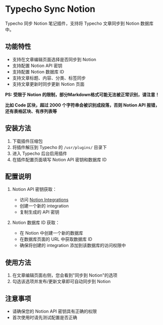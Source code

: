 # Typecho Sync Notion

Typecho 同步 Notion 笔记插件，支持将 Typecho 文章同步到 Notion 数据库中。

## 功能特性

- 支持在文章编辑页面选择是否同步到 Notion
- 支持配置 Notion API 密钥
- 支持配置 Notion 数据库 ID
- 支持文章标题、内容、分类、标签同步
- 支持文章更新时同步更新 Notion 页面

**PS: 受限于 Notion 的限制，部分Markdown格式可能无法被正常识别，请注意！**

**比如 Code 区块，超过 2000 个字符串会被识别成段落，否则 Notion API 报错，还有表格区块、有序列表等**

## 安装方法

1. 下载插件压缩包
2. 将插件解压到 Typecho 的 `/usr/plugins/` 目录下
3. 进入 Typecho 后台启用插件
4. 在插件配置页面填写 Notion API 密钥和数据库 ID

## 配置说明

1. Notion API 密钥获取：
   - 访问 [Notion Integrations](https://www.notion.so/profile/integrations/)
   - 创建一个新的 integration
   - 复制生成的 API 密钥

2. Notion 数据库 ID 获取：
   - 在 Notion 中创建一个新的数据库
   - 在数据库页面的 URL 中获取数据库 ID
   - 确保将创建的 integration 添加到该数据库的访问权限中

## 使用方法

1. 在文章编辑页面右侧，您会看到"同步到 Notion"的选项
2. 勾选该选项并发布/更新文章即可自动同步到 Notion

## 注意事项

- 请确保您的 Notion API 密钥具有正确的权限
- 首次使用时请先测试配置是否正确
